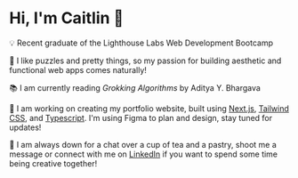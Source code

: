 # Hi, I'm Caitlin 👋

💡 Recent graduate of the Lighthouse Labs Web Development Bootcamp

🧩 I like puzzles and pretty things, so my passion for building aesthetic and functional web apps comes naturally!

📚 I am currently reading *Grokking Algorithms* by Aditya Y. Bhargava

🪩 I am working on creating my portfolio website, built using [Next.js](https://nextjs.org), [Tailwind CSS](https://tailwindcss.com), and [Typescript](https://www.typescriptlang.org). I'm using Figma to plan and design, stay tuned for updates!

🥐 I am always down for a chat over a cup of tea and a pastry, shoot me a message or connect with me on [LinkedIn](https://www.linkedin.com/in/caitlinvandersluis/) if you want to  spend some time being creative together!